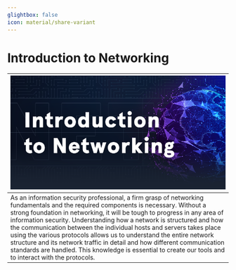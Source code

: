 ```yaml
---
glightbox: false
icon: material/share-variant
---
```


# Introduction to Networking

| [![](assets/logo.png)](https://academy.hackthebox.com/course/preview/introduction-to-networking) |
|---|
| As an information security professional, a firm grasp of networking fundamentals and the required components is necessary. Without a strong foundation in networking, it will be tough to progress in any area of information security. Understanding how a network is structured and how the communication between the individual hosts and servers takes place using the various protocols allows us to understand the entire network structure and its network traffic in detail and how different communication standards are handled. This knowledge is essential to create our tools and to interact with the protocols. |
